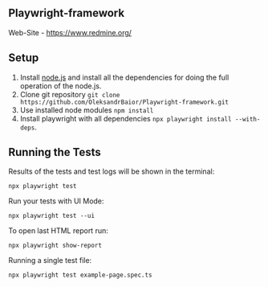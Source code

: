 ## Playwright-framework
Web-Site  - https://www.redmine.org/

## Setup
1. Install [node.js](https://nodejs.org/en/) and install all the dependencies for doing the full operation of the node.js.
2. Clone git repository `git clone https://github.com/OleksandrBaior/Playwright-framework.git`
3. Use installed node modules `npm install`
4. Install playwright with all dependencies `npx playwright install --with-deps`.

## Running the Tests 
Results of the tests and test logs will be shown in the terminal:
```
npx playwright test
```

Run your tests with UI Mode:
```
npx playwright test --ui
```

To open last HTML report run:
```
npx playwright show-report
```

Running a single test file:
```
npx playwright test example-page.spec.ts
```
